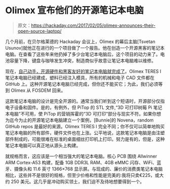 # Olimex 宣布他们的开源笔记本电脑

> 原文：<https://hackaday.com/2017/02/05/olimex-announces-their-open-source-laptop/>

几个月前，在贝尔格莱德的 Hackaday 会议上，Olimex 的幕后主脑[Tsvetan Usunov]就他正在进行的一个项目做了一个报告。他在创造一个开源黑客的笔记本电脑。在查看了这些年来他扔掉了多少台笔记本电脑后，这个项目的动力来了。电池容量下降，键盘与咖啡发生冲突，制造商似乎故意让笔记本电脑难以维修。

现在，[自己动手，开源硬件和黑客友好的笔记本电脑就完成了](https://olimex.wordpress.com/2017/02/01/teres-i-do-it-yourself-open-source-hardware-and-software-hackers-friendly-laptop-is-complete/)。Olimex TERES I 笔记本电脑已经建成，塑料已经注入模具，所有的机械和电子 CAD 文件都在 GitHub 上。这种开源笔记本电脑已经完成，但你还不能买它；为此，我们必须等到 Olimex 从 FOSDEM 回来。

这款笔记本电脑的设计是完全开源的。通常当我们听到这个短语时，开源部分仅指电子设备和固件。是的，有例外，但 PiTop 的 STL 文件,“3D 可打印树莓 Pi 笔记本电脑”不可用，使 PiTop 的营销挥霍的“3D 可打印”部分与现实不符。如果你想为迄今为止的开源笔记本电脑建立一个案例，[Bunnie]的 Novena，random GitHub repos 是最好的来源。Olimex TERES I 完全不同；你不仅可以简单地购买笔记本电脑的所有部件，硬件文件也在上涨。公平地说，这款笔记本电脑是由注塑部件制成的，可能很难在标准的桌面细丝打印机上打印。努力是有的，但是，这种笔记本电脑可以真正地从源头上构建。

就规格而言，这应该是一个相当强大的笔记本电脑。核心 PCB 围绕 Allwinner ARM Cortex-A53 构建，配备 1GB DDR3L RAM、4GB eMMC 闪存、WiFi、蓝牙、摄像头和 11.6 英寸 1366×768 显示屏。与现成的、廉价的消费类笔记本电脑相比，这些并不是很好的规格，但至少价格和性能是完美的:我将只卖€225，或大约 250 美元。这几乎是冲动购买领土，我们迫不及待地想要得到一个。